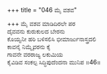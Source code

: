 +++
title = "046 ಮೈ ವಶವ"

+++
ಮೈ ವಶವ ಮಾಡಿದಿರಲೇ ಪರ  
ದೈವವನು ಕುರುಕುಲದ ಬೇರನು  
ಕೊಯ್ವನೀ ಹರಿ ಬಳಿಸಲಿಸಿ ಭೀಮಾರ್ಜುನಾಸ್ತ್ರದಲಿ   
ಕಾವನೈ ನಿಮ್ಮೈವರನು ಕೈ  
ಗಾವನೇ ವರರಾಜ್ಯ ಲಕುಮಿಯ  
ಕೈವಿಡಿವ ಸಂಕಲ್ಪ ಸಿದ್ಧಿಪುದೆಂದನಾ ಮುನಿಪ      ॥46॥